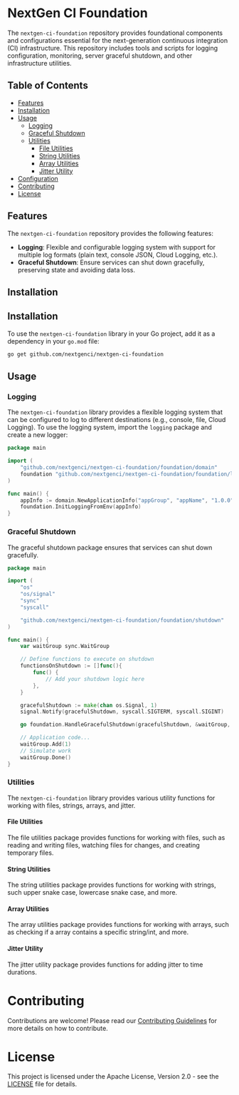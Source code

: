 # NextGen CI Foundation
The `nextgen-ci-foundation` repository provides foundational components and configurations essential for the next-generation continuous integration (CI) infrastructure. This repository includes tools and scripts for logging configuration, monitoring, server graceful shutdown, and other infrastructure utilities.

## Table of Contents

- [Features](#features)
- [Installation](#installation)
- [Usage](#usage)
    - [Logging](#logging)
    - [Graceful Shutdown](#graceful-shutdown)
    - [Utilities](#utilities)
      - [File Utilities](#file-utilities)
      - [String Utilities](#string-utilities)
      - [Array Utilities](#array-utilities)
      - [Jitter Utility](#jitter-utility)
- [Configuration](#configuration)
- [Contributing](#contributing)
- [License](#license)

## Features
The `nextgen-ci-foundation` repository provides the following features:

- **Logging**: Flexible and configurable logging system with support for multiple log formats (plain text, console JSON, Cloud Logging, etc.).
- **Graceful Shutdown**: Ensure services can shut down gracefully, preserving state and avoiding data loss.

## Installation

## Installation

To use the `nextgen-ci-foundation` library in your Go project, add it as a dependency in your `go.mod` file:

```sh
go get github.com/nextgenci/nextgen-ci-foundation
```

## Usage

### Logging

The `nextgen-ci-foundation` library provides a flexible logging system that can be configured to log to different destinations (e.g., console, file, Cloud Logging). To use the logging system, import the `logging` package and create a new logger:

```go
package main

import (
	"github.com/nextgenci/nextgen-ci-foundation/foundation/domain"
	foundation "github.com/nextgenci/nextgen-ci-foundation/foundation/logging"
)

func main() {
	appInfo := domain.NewApplicationInfo("appGroup", "appName", "1.0.0", "main", "abc123", "2023-01-01")
	foundation.InitLoggingFromEnv(appInfo)
}
```

### Graceful Shutdown

The graceful shutdown package ensures that services can shut down gracefully.
```go
package main

import (
	"os"
	"os/signal"
	"sync"
	"syscall"

	"github.com/nextgenci/nextgen-ci-foundation/foundation/shutdown"
)

func main() {
	var waitGroup sync.WaitGroup

	// Define functions to execute on shutdown
	functionsOnShutdown := []func(){
		func() {
			// Add your shutdown logic here
		},
	}

	gracefulShutdown := make(chan os.Signal, 1)
	signal.Notify(gracefulShutdown, syscall.SIGTERM, syscall.SIGINT)

	go foundation.HandleGracefulShutdown(gracefulShutdown, &waitGroup, functionsOnShutdown...)

	// Application code...
	waitGroup.Add(1)
	// Simulate work
	waitGroup.Done()
}
``` 

### Utilities

The `nextgen-ci-foundation` library provides various utility functions for working with files, strings, arrays, and jitter.

#### File Utilities

The file utilities package provides functions for working with files, such as reading and writing files, watching files for changes, and creating temporary files.

#### String Utilities

The string utilities package provides functions for working with strings, such upper snake case, lowercase snake case, and more.

#### Array Utilities

The array utilities package provides functions for working with arrays, such as checking if a array contains a specific string/int, and more.

#### Jitter Utility

The jitter utility package provides functions for adding jitter to time durations.

# Contributing

Contributions are welcome! Please read our [Contributing Guidelines]() for more details on how to contribute.


# License

This project is licensed under the Apache License, Version 2.0 - see the [LICENSE](LICENSE) file for details.
```